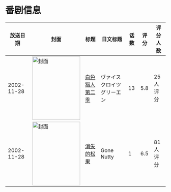 # 番剧信息

|放送日期|封面|标题|日文标题|话数|评分|评分人数|
|---|---|---|---|---|---|---|
|2002-11-28|<img src="//lain.bgm.tv/pic/cover/c/f7/af/39001_FnfL3.jpg" alt="封面" style="width:150px;height:200px;object-fit:cover;">|[白色猎人 第二季](https://bangumi.tv/subject/39001)|ヴァイスクロイツ グリーエン|13|5.8|25人评分|
|2002-11-28|<img src="//lain.bgm.tv/pic/cover/c/5c/2a/115244_E001M.jpg" alt="封面" style="width:150px;height:200px;object-fit:cover;">|[消失的松果](https://bangumi.tv/subject/115244)|Gone Nutty|1|6.5|81人评分|
